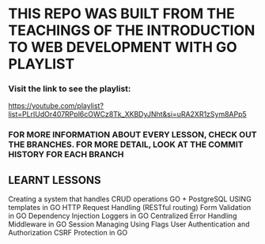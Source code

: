 # THIS REPO WAS BUILT FROM THE TEACHINGS OF THE INTRODUCTION TO WEB DEVELOPMENT WITH GO PLAYLIST 

### Visit the link to see the playlist:
https://youtube.com/playlist?list=PLrIUdOr407RPpl6cOWCz8Tk_XKBDyJNht&si=uRA2XR1zSym8APp5

### FOR MORE INFORMATION ABOUT EVERY LESSON, CHECK OUT THE BRANCHES. FOR MORE DETAIL, LOOK AT THE COMMIT HISTORY FOR EACH BRANCH

## LEARNT LESSONS
Creating a system that handles CRUD operations
GO + PostgreSQL
USING templates in GO
HTTP Request Handling (RESTful routing)
Form Validation in GO
Dependency Injection
Loggers in GO
Centralized Error Handling
Middleware in GO
Session Managing
Using Flags
User Authentication and Authorization
CSRF Protection in GO




